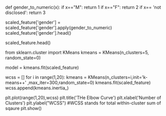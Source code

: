 def gender_to_numeric(x):
    if x=="M":
        return 1
    if x=="F":
        return 2
    if x== 'not disclosed':
        return 3

scaled_feature['gender'] = scaled_feature['gender'].apply(gender_to_numeric)
scaled_feature['gender'].head()

scaled_feature.head()

from sklearn.cluster import KMeans
kmeans = KMeans(n_clusters=5, random_state=0)

model = kmeans.fit(scaled_feature)

wcss = []
for i in range(1,20):
    kmeans = KMeans(n_clusters=i,init='k-means++' ,max_iter=300,random_state=0)
    kmeans.fit(scaled_feature)
    wcss.append(kmeans.inertia_)
    
plt.plot(range(1,20),wcss) 
plt.title('THe Elbow Curve')
plt.xlabel('Number of Clusters')
plt.ylabel("WCSS") #WCSS stands for total within-cluster sum of sqaure
plt.show()